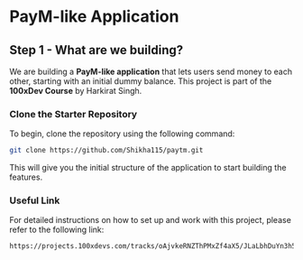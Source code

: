 # PayM-like Application

## Step 1 - What are we building?

We are building a **PayM-like application** that lets users send money to each other, starting with an initial dummy balance. This project is part of the **100xDev Course** by Harkirat Singh.


### Clone the Starter Repository

To begin, clone the repository using the following command:

```bash
git clone https://github.com/Shikha115/paytm.git
```

This will give you the initial structure of the application to start building the features.

### Useful Link

For detailed instructions on how to set up and work with this project, please refer to the following link:

```bash
https://projects.100xdevs.com/tracks/oAjvkeRNZThPMxZf4aX5/JLaLbhDuYn3h5Cn7WJu1
```




